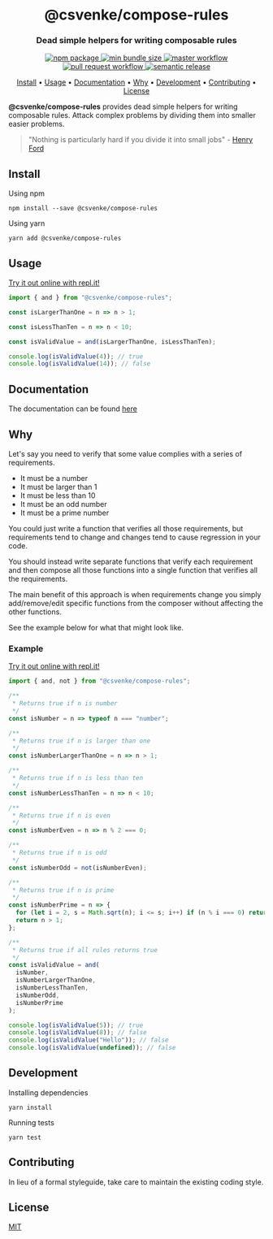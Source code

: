 <h1 align="center" style="border-bottom: none;">@csvenke/compose-rules</h1>
<h3 align="center">Dead simple helpers for writing composable rules</h3>
<p align="center">
  <a href="https://www.npmjs.com/package/@csvenke/compose-rules">
    <img src="https://badgen.net/npm/v/@csvenke/compose-rules" alt="npm package" />
  </a>
  <a href="https://bundlephobia.com/result?p=@csvenke/compose-rules">
    <img src="https://badgen.net/bundlephobia/min/@csvenke/compose-rules" alt="min bundle size" />
  </a>
  <a href="https://github.com/csvenke/compose-rules/actions?query=workflow%3Amaster">
    <img src="https://github.com/csvenke/compose-rules/workflows/master/badge.svg" alt="master workflow" />
  </a>
  <a href="https://github.com/csvenke/compose-rules/actions?query=workflow%3A%22pull+request%22">
    <img src="https://github.com/csvenke/compose-rules/workflows/pull%20request/badge.svg" alt="pull request workflow" />
  </a>
  <a href="https://github.com/semantic-release/semantic-release">
    <img src="https://img.shields.io/badge/%20%20%F0%9F%93%A6%F0%9F%9A%80-semantic--release-e10079.svg" alt="semantic release" />
  </a>
</p>

<p align="center">
  <a href="#install">Install</a> •
  <a href="#usage">Usage</a> •
  <a href="#documentation">Documentation</a> •
  <a href="#why">Why</a> •
  <a href="#development">Development</a> •
  <a href="#contributing">Contributing</a> •
  <a href="#license">License</a>
</p>

**@csvenke/compose-rules** provides dead simple helpers for writing composable rules.
Attack complex problems by dividing them into smaller easier problems.

> "Nothing is particularly hard if you divide it into small jobs" - [Henry Ford](https://no.wikipedia.org/wiki/Henry_Ford)

## Install

Using npm

```
npm install --save @csvenke/compose-rules
```

Using yarn

```
yarn add @csvenke/compose-rules
```

## Usage

[Try it out online with repl.it!](https://repl.it/@csvenke/PunyCalculatingServers)

```js
import { and } from "@csvenke/compose-rules";

const isLargerThanOne = n => n > 1;

const isLessThanTen = n => n < 10;

const isValidValue = and(isLargerThanOne, isLessThanTen);

console.log(isValidValue(4)); // true
console.log(isValidValue(14)); // false
```

## Documentation

The documentation can be found [here](https://csvenke.github.io/compose-rules)

## Why

Let's say you need to verify that some value complies with a series of requirements.

- It must be a number
- It must be larger than 1
- It must be less than 10
- It must be an odd number
- It must be a prime number

You could just write a function that verifies all those requirements, but requirements tend to change and changes tend to cause regression in your code.

You should instead write separate functions that verify each requirement and then compose all those functions into a single function that verifies all the requirements.

The main benefit of this approach is when requirements change you simply add/remove/edit specific functions from the composer without affecting the other functions.

See the example below for what that might look like.

### Example

[Try it out online with repl.it!](https://repl.it/@csvenke/WorseMiserlyScale)

```js
import { and, not } from "@csvenke/compose-rules";

/**
 * Returns true if n is number
 */
const isNumber = n => typeof n === "number";

/**
 * Returns true if n is larger than one
 */
const isNumberLargerThanOne = n => n > 1;

/**
 * Returns true if n is less than ten
 */
const isNumberLessThanTen = n => n < 10;

/**
 * Returns true if n is even
 */
const isNumberEven = n => n % 2 === 0;

/**
 * Returns true if n is odd
 */
const isNumberOdd = not(isNumberEven);

/**
 * Returns true if n is prime
 */
const isNumberPrime = n => {
  for (let i = 2, s = Math.sqrt(n); i <= s; i++) if (n % i === 0) return false;
  return n > 1;
};

/**
 * Returns true if all rules returns true
 */
const isValidValue = and(
  isNumber,
  isNumberLargerThanOne,
  isNumberLessThanTen,
  isNumberOdd,
  isNumberPrime
);

console.log(isValidValue(5)); // true
console.log(isValidValue(8)); // false
console.log(isValidValue("Hello")); // false
console.log(isValidValue(undefined)); // false
```

## Development

Installing dependencies

```
yarn install
```

Running tests

```
yarn test
```

## Contributing

In lieu of a formal styleguide, take care to maintain the existing coding style.

## License

[MIT](https://github.com/csvenke/compose-rules/blob/master/LICENSE)
